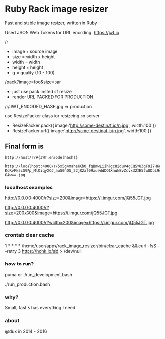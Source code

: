 Ruby Rack image resizer
=====================

Fast and stable image resizer, written in Ruby

Used JSON Web Tokens for URL encoding. https://jwt.io

/r

* image  = source image
* size   = width x height
* width  = width
* height = height
* q      = quality (10 - 100)

/pack?image=foo&size=bar

* just use pack insted of resize
* render URL PACKED FOR PRODUCTION

/r/JWT_ENCODED_HASH.jpg => production

use ResizePacker class for resizeing on server

* ResizePacker.pack({ image:'http://some-destinat.io/n.jpg', width:100 })
* ResizePacker.url({ image:'http://some-destinat.io/n.jpg', width:100 })


## Final form is

```
http://host/r/#{JWT.encode(hash)}
```

```
http://localhost:4000/r/5x5g4maheKCb0_fqBmwLiihTgc8iduV4gCQSyU3gF9i7H6gPjDdrDjlNjUb9ybJRSwHNo2jQ9Z0aOrSn-KoRvFk5cS9Pp_MlOiqyXQJ_auS0hQS_22jO2af09xueWdDOIXnukBvZcvx322E52wUDbL9cwxAHiRzrpaTgG7EJ8iqI9zALF7_M0UfLDCFrtsKVRHLymPEQlQhqEzOnxQ-G4w==.jpg
```


### localhost examples

http://0.0.0.0:4000/r?size=200&image=https://i.imgur.com/jQ55JGT.jpg

http://0.0.0.0:4000/r?size=200x300&image=https://i.imgur.com/jQ55JGT.jpg

http://0.0.0.0:4000/r?width=200&image=https://i.imgur.com/jQ55JGT.jpg


### crontab clear cache

1 * * * * /home/user/apps/rack_image_resizer/bin/clear_cache && curl -fsS --retry 3 https://hchk.io/sid > /dev/null


### how to run?

puma or ./run_development.bash

./run_production.bash


### why?

Small, fast & has everything I need


### about

@dux in 2014 - 2016